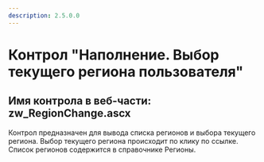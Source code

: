 ```yaml
---
description: 2.5.0.0
---
```


# Контрол "Наполнение. Выбор текущего региона пользователя"

## Имя контрола в веб-части: zw\_RegionChange.ascx

Контрол предназначен для вывода списка регионов и выбора текущего региона. Выбор текущего региона происходит по клику по ссылке. Список регионов содержится в справочнике Регионы.

